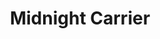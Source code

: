 --- 
title: "Midnight Carrier"
publishdate: "2019-3-30T16:48:46+02:00"
src: "https://365manga.net/manga/midnight-carrier"
image: "https://data.365manga.net/images/thumbnails/24383-midnight-carrier.jpg"
description: "Meet Yohji and Iku, a couple of transporters (truck drivers) who have found a fun way of passing those long hours on the road. Meanwhile, their boss (who is quite amusing) is depending on them to make sure that they don't lose customers to a rival transportation company. Can they help keep their company alive? from Dangerous Pleasure"
---